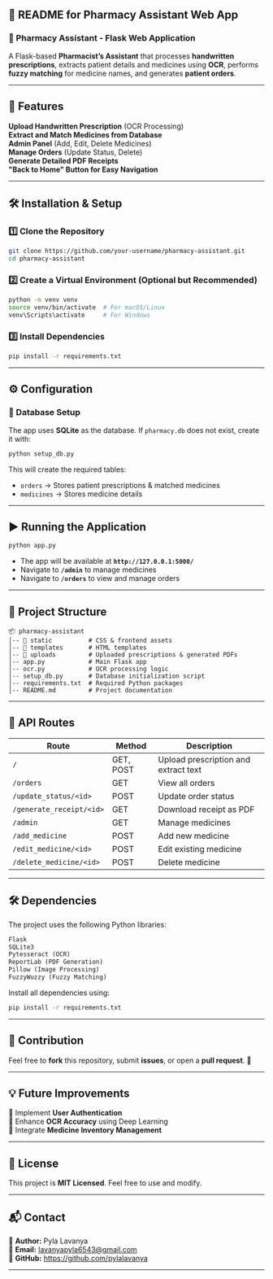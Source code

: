 ## **📖 README for Pharmacy Assistant Web App**  

### **🚀 Pharmacy Assistant - Flask Web Application**  
A Flask-based **Pharmacist’s Assistant** that processes **handwritten prescriptions**, extracts patient details and medicines using **OCR**, performs **fuzzy matching** for medicine names, and generates **patient orders**.  

---

## **📌 Features**
 **Upload Handwritten Prescription** (OCR Processing)  
 **Extract and Match Medicines from Database**  
 **Admin Panel** (Add, Edit, Delete Medicines)  
 **Manage Orders** (Update Status, Delete)  
 **Generate Detailed PDF Receipts**  
 **"Back to Home" Button for Easy Navigation**  

---

## **🛠️ Installation & Setup**
### **1️⃣ Clone the Repository**
```bash
git clone https://github.com/your-username/pharmacy-assistant.git
cd pharmacy-assistant
```

### **2️⃣ Create a Virtual Environment** (Optional but Recommended)
```bash
python -m venv venv
source venv/bin/activate  # For macOS/Linux
venv\Scripts\activate     # For Windows
```

### **3️⃣ Install Dependencies**
```bash
pip install -r requirements.txt
```

---

## **⚙️ Configuration**
### **🔹 Database Setup**
The app uses **SQLite** as the database. If `pharmacy.db` does not exist, create it with:
```bash
python setup_db.py
```
This will create the required tables:  
- `orders` → Stores patient prescriptions & matched medicines  
- `medicines` → Stores medicine details  

---

## **▶️ Running the Application**
```bash
python app.py
```
- The app will be available at **`http://127.0.0.1:5000/`**  
- Navigate to **`/admin`** to manage medicines  
- Navigate to **`/orders`** to view and manage orders  

---

## **📂 Project Structure**
```
📦 pharmacy-assistant
│-- 📂 static          # CSS & frontend assets
│-- 📂 templates       # HTML templates
│-- 📂 uploads         # Uploaded prescriptions & generated PDFs
│-- app.py            # Main Flask app
│-- ocr.py            # OCR processing logic
│-- setup_db.py       # Database initialization script
│-- requirements.txt  # Required Python packages
│-- README.md         # Project documentation
```

---

## **📝 API Routes**
| Route                 | Method | Description |
|-----------------------|--------|-------------|
| `/`                   | GET, POST | Upload prescription and extract text |
| `/orders`             | GET    | View all orders |
| `/update_status/<id>` | POST   | Update order status |
| `/generate_receipt/<id>` | GET | Download receipt as PDF |
| `/admin`              | GET    | Manage medicines |
| `/add_medicine`       | POST   | Add new medicine |
| `/edit_medicine/<id>` | POST   | Edit existing medicine |
| `/delete_medicine/<id>` | POST | Delete medicine |

---

## **🛠️ Dependencies**
The project uses the following Python libraries:
```txt
Flask
SQLite3
Pytesseract (OCR)
ReportLab (PDF Generation)
Pillow (Image Processing)
FuzzyWuzzy (Fuzzy Matching)
```

Install all dependencies using:
```bash
pip install -r requirements.txt
```

---

## **🔹 Contribution**
Feel free to **fork** this repository, submit **issues**, or open a **pull request**. 🚀  

---

## **💡 Future Improvements**
🔹 Implement **User Authentication**  
🔹 Enhance **OCR Accuracy** using Deep Learning  
🔹 Integrate **Medicine Inventory Management**  

---

## **📜 License**
This project is **MIT Licensed**. Feel free to use and modify.  

---

## **📬 Contact**
🔹 **Author:** Pyla Lavanya  
🔹 **Email:** lavanyapyla6543@gmail.com  
🔹 **GitHub:** https://github.com/pylalavanya  

---
  
